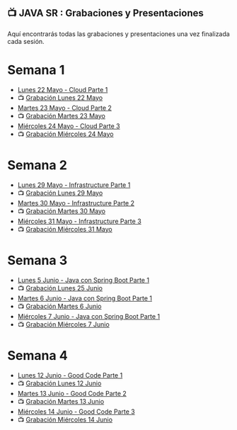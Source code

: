 ## 📺 JAVA SR : Grabaciones y Presentaciones
Aquí encontrarás todas las grabaciones y presentaciones una vez finalizada cada sesión.

# Semana 1
- [Lunes 22 Mayo - Cloud Parte 1]()
- 📺 [Grabación Lunes 22 Mayo]()
- [Martes 23 Mayo - Cloud Parte 2]()
- 📺 [Grabación Martes 23 Mayo ]()
- [Miércoles 24 Mayo - Cloud Parte 3]()
- 📺 [Grabación Miércoles 24 Mayo]()

# Semana 2
- [Lunes 29 Mayo - Infrastructure Parte 1]()
- 📺 [Grabación Lunes 29 Mayo]()
- [Martes 30 Mayo - Infrastructure Parte 2]()
- 📺 [Grabación Martes 30 Mayo ]()
- [Miércoles 31 Mayo - Infrastructure Parte 3]()
- 📺 [Grabación Miércoles 31 Mayo]()

# Semana 3
- [Lunes 5 Junio - Java con Spring Boot Parte 1]()
- 📺 [Grabación Lunes 25 Junio]()
- [Martes 6 Junio - Java con Spring Boot Parte 1]()
- 📺 [Grabación Martes 6 Junio ]()
- [Miércoles 7 Junio - Java con Spring Boot Parte 1]()
- 📺 [Grabación Miércoles 7 Junio]()

# Semana 4
- [Lunes 12 Junio -  Good Code Parte 1]()
- 📺 [Grabación Lunes 12 Junio]()
- [Martes 13 Junio - Good Code Parte 2]()
- 📺 [Grabación Martes 13 Junio ]()
- [Miércoles 14 Junio - Good Code Parte 3]()
- 📺 [Grabación Miércoles 14 Junio]()
